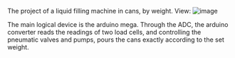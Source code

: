 The project of a liquid filling machine in cans, by weight.
View:
![image](https://github.com/user-attachments/assets/2e7223f6-5c03-4e90-bbdf-1822f521a24c)

The main logical device is the arduino mega. Through the ADC, the arduino converter reads the readings of two load cells, and controlling the pneumatic valves and pumps, pours the cans exactly according to the set weight.
